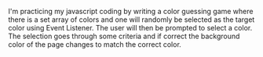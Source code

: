 I'm practicing my javascript coding by writing a color guessing game where there is a set array of colors and one will randomly be selected as the target color using Event Listener. The user will then be prompted to select a color. The selection goes through some criteria and if correct the background color of the page changes to match the correct color.
